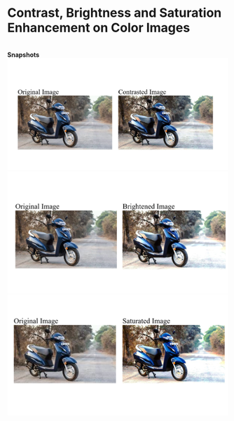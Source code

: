 <h1>Contrast, Brightness and Saturation Enhancement on Color Images</h1>
<br/>
<b>Snapshots</b>
<img src="https://github.com/ritheshjaston/Image-Enhancer/blob/main/Snaps/shot1.png"/>
<img src="https://github.com/ritheshjaston/Image-Enhancer/blob/main/Snaps/shot2.png"/>
<img src="https://github.com/ritheshjaston/Image-Enhancer/blob/main/Snaps/shot3.png"/>
